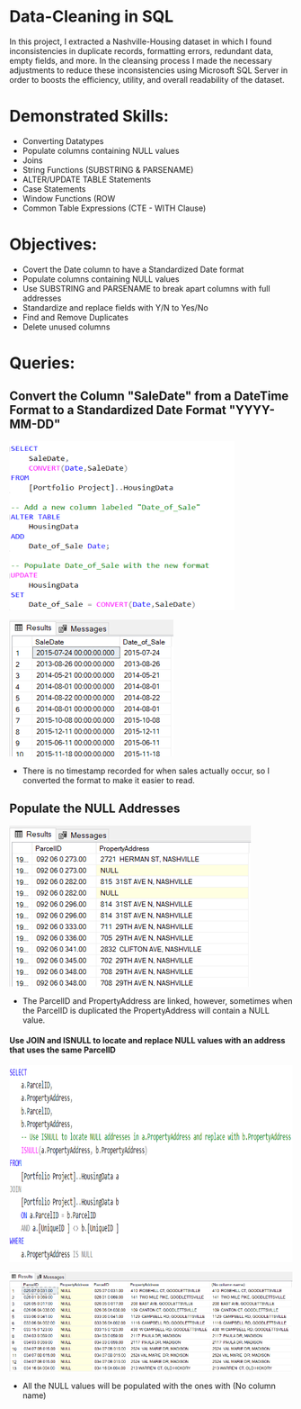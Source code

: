 # Data-Cleaning in SQL
In this project, I extracted a Nashville-Housing dataset in which I found inconsistencies in duplicate records, formatting errors, redundant data, empty fields, and more. In the cleansing process I made the necessary adjustments to reduce these inconsistencies using Microsoft SQL Server in order to boosts the efficiency, utility, and overall readability of the dataset.
# Demonstrated Skills: 
* Converting Datatypes 
* Populate columns containing NULL values 
* Joins 
* String Functions (SUBSTRING & PARSENAME)
* ALTER/UPDATE TABLE Statements 
* Case Statements 
* Window Functions (ROW
* Common Table Expressions (CTE - WITH Clause)
# Objectives:
* Covert the Date column to have a Standardized Date format
* Populate columns containing NULL values 
* Use SUBSTRING and PARSENAME to break apart columns with full addresses 
* Standardize and replace fields with Y/N to Yes/No  
* Find and Remove Duplicates 
* Delete unused columns
# Queries:
## Convert the Column "SaleDate" from a DateTime Format to a Standardized Date Format "YYYY-MM-DD"
<img width= "400" height="300" src="https://github.com/Apappas97/Data-Cleaning-in-SQL/blob/main/Images/Date_Converted.png">
</p>
<img src="https://github.com/Apappas97/Data-Cleaning-in-SQL/blob/main/Images/SaleDate_Results.png">
</p>

* There is no timestamp recorded for when sales actually occur, so I converted the format to make it easier to read. 
## Populate the NULL Addresses
<img src="https://github.com/Apappas97/Data-Cleaning-in-SQL/blob/main/Images/IDandAddress.png">
</p>

* The ParcelID and PropertyAddress are linked, however, sometimes when the ParcelID is duplicated the PropertyAddress will contain a NULL value. 
#### Use JOIN and ISNULL to locate and replace NULL values with an address that uses the same ParcelID
<img width= "700" height="350" src="https://github.com/Apappas97/Data-Cleaning-in-SQL/blob/main/Images/ISNULL.png">
</p>
<img src="https://github.com/Apappas97/Data-Cleaning-in-SQL/blob/main/Images/ISNULL_Results.png">
</p>

* All the NULL values will be populated with the ones with (No column name)


